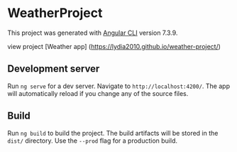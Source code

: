 # WeatherProject

This project was generated with [Angular CLI](https://github.com/angular/angular-cli) version 7.3.9.

view project [Weather app] (https://lydia2010.github.io/weather-project/)   

## Development server

Run `ng serve` for a dev server. Navigate to `http://localhost:4200/`. The app will automatically reload if you change any of the source files.


## Build

Run `ng build` to build the project. The build artifacts will be stored in the `dist/` directory. Use the `--prod` flag for a production build.

